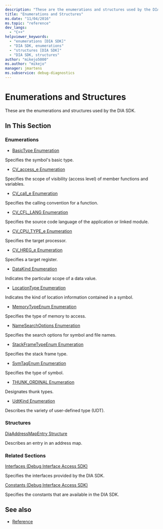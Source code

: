 ```yaml
---
description: "These are the enumerations and structures used by the DIA SDK."
title: "Enumerations and Structures"
ms.date: "11/04/2016"
ms.topic: "reference"
dev_langs:
  - "C++"
helpviewer_keywords:
  - "enumerations [DIA SDK]"
  - "DIA SDK, enumerations"
  - "structures [DIA SDK]"
  - "DIA SDK, structures"
author: "mikejo5000"
ms.author: "mikejo"
manager: jmartens
ms.subservice: debug-diagnostics
---
```

# Enumerations and Structures

These are the enumerations and structures used by the DIA SDK.

## In This Section

### Enumerations

- [BasicType Enumeration](../../debugger/debug-interface-access/basictype.md)

 Specifies the symbol's basic type.

- [CV_access_e Enumeration](../../debugger/debug-interface-access/cv-access-e.md)

 Specifies the scope of visibility (access level) of member functions and variables.

- [CV_call_e Enumeration](../../debugger/debug-interface-access/cv-call-e.md)

 Specifies the calling convention for a function.

- [CV_CFL_LANG Enumeration](../../debugger/debug-interface-access/cv-cfl-lang.md)

 Specifies the source code language of the application or linked module.

- [CV_CPU_TYPE_e Enumeration](../../debugger/debug-interface-access/cv-cpu-type-e.md)

 Specifies the target processor.

- [CV_HREG_e Enumeration](../../debugger/debug-interface-access/cv-hreg-e.md)

 Specifies a target register.

- [DataKind Enumeration](../../debugger/debug-interface-access/datakind.md)

 Indicates the particular scope of a data value.

- [LocationType Enumeration](../../debugger/debug-interface-access/locationtype.md)

 Indicates the kind of location information contained in a symbol.

- [MemoryTypeEnum Enumeration](../../debugger/debug-interface-access/memorytypeenum.md)

 Specifies the type of memory to access.

- [NameSearchOptions Enumeration](../../debugger/debug-interface-access/namesearchoptions.md)

 Specifies the search options for symbol and file names.

- [StackFrameTypeEnum Enumeration](../../debugger/debug-interface-access/stackframetypeenum.md)

 Specifies the stack frame type.

- [SymTagEnum Enumeration](../../debugger/debug-interface-access/symtagenum.md)

 Specifies the type of symbol.

- [THUNK_ORDINAL Enumeration](../../debugger/debug-interface-access/thunk-ordinal.md)

 Designates thunk types.

- [UdtKind Enumeration](../../debugger/debug-interface-access/udtkind.md)

 Describes the variety of user-defined type (UDT).

### Structures

[DiaAddressMapEntry Structure](../../debugger/debug-interface-access/diaaddressmapentry.md)

Describes an entry in an address map.

### Related Sections

[Interfaces (Debug Interface Access SDK)](../../debugger/debug-interface-access/interfaces-debug-interface-access-sdk.md)

Specifies the interfaces provided by the DIA SDK.

[Constants (Debug Interface Access SDK)](../../debugger/debug-interface-access/constants-debug-interface-access-sdk.md)

Specifies the constants that are available in the DIA SDK.

## See also

- [Reference](../../debugger/debug-interface-access/debug-interface-access-sdk-reference.md)
